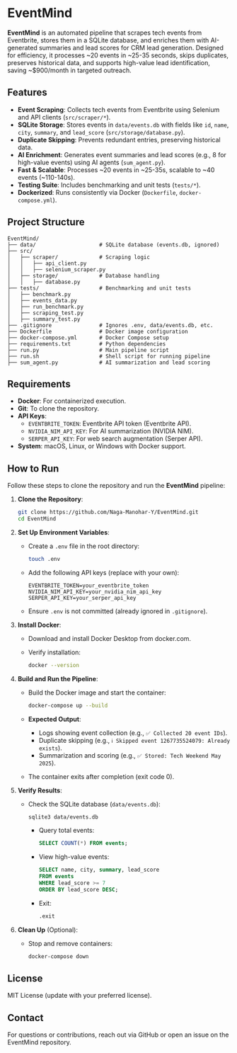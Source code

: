 # EventMind

**EventMind** is an automated pipeline that scrapes tech events from Eventbrite, stores them in a SQLite database, and enriches them with AI-generated summaries and lead scores for CRM lead generation. Designed for efficiency, it processes \~20 events in \~25-35 seconds, skips duplicates, preserves historical data, and supports high-value lead identification, saving \~$900/month in targeted outreach.

## Features

- **Event Scraping**: Collects tech events from Eventbrite using Selenium and API clients (`src/scraper/*`).
- **SQLite Storage**: Stores events in `data/events.db` with fields like `id`, `name`, `city`, `summary`, and `lead_score` (`src/storage/database.py`).
- **Duplicate Skipping**: Prevents redundant entries, preserving historical data.
- **AI Enrichment**: Generates event summaries and lead scores (e.g., 8 for high-value events) using AI agents (`sum_agent.py`).
- **Fast & Scalable**: Processes \~20 events in \~25-35s, scalable to \~40 events (\~110-140s).
- **Testing Suite**: Includes benchmarking and unit tests (`tests/*`).
- **Dockerized**: Runs consistently via Docker (`Dockerfile`, `docker-compose.yml`).

## Project Structure

```
EventMind/
├── data/                    # SQLite database (events.db, ignored)
├── src/
│   ├── scraper/             # Scraping logic
│   │   ├── api_client.py
│   │   ├── selenium_scraper.py
│   ├── storage/             # Database handling
│   │   ├── database.py
├── tests/                   # Benchmarking and unit tests
│   ├── benchmark.py
│   ├── events_data.py
│   ├── run_benchmark.py
│   ├── scraping_test.py
│   ├── summary_test.py
├── .gitignore               # Ignores .env, data/events.db, etc.
├── Dockerfile               # Docker image configuration
├── docker-compose.yml       # Docker Compose setup
├── requirements.txt         # Python dependencies
├── run.py                   # Main pipeline script
├── run.sh                   # Shell script for running pipeline
├── sum_agent.py             # AI summarization and lead scoring
```

## Requirements

- **Docker**: For containerized execution.
- **Git**: To clone the repository.
- **API Keys**:
  - `EVENTBRITE_TOKEN`: Eventbrite API token (Eventbrite API).
  - `NVIDIA_NIM_API_KEY`: For AI summarization (NVIDIA NIM).
  - `SERPER_API_KEY`: For web search augmentation (Serper API).
- **System**: macOS, Linux, or Windows with Docker support.

## How to Run

Follow these steps to clone the repository and run the **EventMind** pipeline:

1. **Clone the Repository**:

   ```bash
   git clone https://github.com/Naga-Manohar-Y/EventMind.git
   cd EventMind
   ```

2. **Set Up Environment Variables**:

   - Create a `.env` file in the root directory:

     ```bash
     touch .env
     ```

   - Add the following API keys (replace with your own):

     ```plaintext
     EVENTBRITE_TOKEN=your_eventbrite_token
     NVIDIA_NIM_API_KEY=your_nvidia_nim_api_key
     SERPER_API_KEY=your_serper_api_key
     ```

   - Ensure `.env` is not committed (already ignored in `.gitignore`).

3. **Install Docker**:

   - Download and install Docker Desktop from docker.com.

   - Verify installation:

     ```bash
     docker --version
     ```

4. **Build and Run the Pipeline**:

   - Build the Docker image and start the container:

     ```bash
     docker-compose up --build
     ```

   - **Expected Output**:

     - Logs showing event collection (e.g., `✅ Collected 20 event IDs`).
     - Duplicate skipping (e.g., `ℹ️ Skipped event 1267735524079: Already exists`).
     - Summarization and scoring (e.g., `✅ Stored: Tech Weekend May 2025`).

   - The container exits after completion (exit code 0).

5. **Verify Results**:

   - Check the SQLite database (`data/events.db`):

     ```bash
     sqlite3 data/events.db
     ```

     - Query total events:

       ```sql
       SELECT COUNT(*) FROM events;
       ```

     - View high-value events:

       ```sql
       SELECT name, city, summary, lead_score
       FROM events
       WHERE lead_score >= 7
       ORDER BY lead_score DESC;
       ```

     - Exit:

       ```sql
       .exit
       ```

6. **Clean Up** (Optional):

   - Stop and remove containers:

     ```bash
     docker-compose down
     ```


## License

MIT License (update with your preferred license).

## Contact

For questions or contributions, reach out via GitHub or open an issue on the EventMind repository.